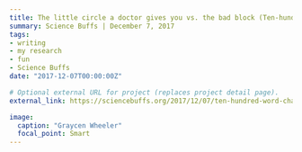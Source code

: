 ```yaml
---
title: The little circle a doctor gives you vs. the bad block (Ten-hundred word challenge)
summary: Science Buffs | December 7, 2017
tags:
- writing
- my research
- fun
- Science Buffs
date: "2017-12-07T00:00:00Z"

# Optional external URL for project (replaces project detail page).
external_link: https://sciencebuffs.org/2017/12/07/ten-hundred-word-challenge-part-6/

image:
  caption: "Graycen Wheeler"
  focal_point: Smart
---
```

